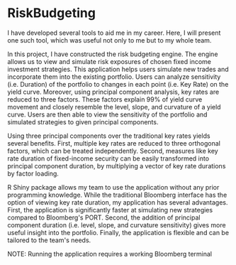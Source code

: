 # RiskBudgeting

I have developed several tools to aid me in my career. Here, I will present one such tool, which was useful not only to me but to my whole team.

In this project, I have constructed the risk budgeting engine. The engine allows us to view and simulate risk exposures of chosen fixed income 
investment strategies. This application helps users simulate new trades and incorporate them into the existing portfolio. Users can analyze 
sensitivity (i.e. Duration) of the portfolio to changes in each point (i.e. Key Rate) on the yield curve. Moreover, using principal component 
analysis, key rates are reduced to three factors. These factors explain 99% of yield curve movement and closely resemble the level, slope, and 
curvature of a yield curve. Users are then able to view the sensitivity of the portfolio and simulated strategies to given principal components.

Using three principal components over the traditional key rates yields several benefits. First, multiple key rates are reduced to three orthogonal 
factors, which can be treated independently. Second, measures like key rate duration of fixed-income security can be easily transformed into principal 
component duration, by multiplying a vector of key rate durations by factor loading. 

R Shiny package allows my team to use the application without any prior programming knowledge. While the traditional Bloomberg interface has the 
option of viewing key rate duration, my application has several advantages. First, the application is significantly faster at simulating new 
strategies compared to Bloomberg's PORT. Second, the addition of principal component duration (i.e. level, slope, and curvature sensitivity) 
gives more useful insight into the portfolio. Finally, the application is flexible and can be tailored to the team's needs.

NOTE: Running the application requires a working Bloomberg terminal
